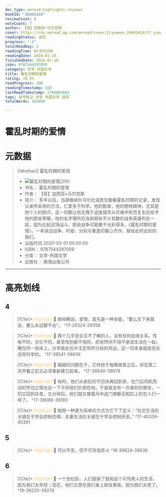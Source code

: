 ```yaml
---
doc_type: weread-highlights-reviews
bookId: "26441414"
reviewCount: 0
noteCount: 7
author: 【哥】加西亚•马尔克斯
cover: https://cdn.weread.qq.com/weread/cover/2/yuewen_26441414/t7_yuewen_264414141682244020.jpg
readingStatus: 读完
progress: "-1"
totalReadDay: 1
readingTime: 0小时5分钟
readingDate: 2024-01-10
finishedDate: 2024-01-10
isbn: 9787544297059
category: 文学 外国文学
title: 霍乱时期的爱情
rating: 78.5%
readProgress: 100
readingTimestamp: 318
lastReadTimestamp: 1704882665
tags: 读书笔记 文学 外国文学 读完
totalWords: 263896

---
```


# 霍乱时期的爱情

# 元数据
> [!abstract] 霍乱时期的爱情
> - ![ 霍乱时期的爱情|200](https://cdn.weread.qq.com/weread/cover/2/yuewen_26441414/t7_yuewen_264414141682244020.jpg)
> - 书名： 霍乱时期的爱情
> - 作者： 【哥】加西亚•马尔克斯
> - 简介： 多年以后，当胡维纳尔乌尔比诺医生翻看霍乱时期的记录，发现父亲所采用的方法，仁爱多于科学。他的勤奋，他的牺牲精神，尤其是他个人的胆识，这一切都让他无愧于这座城市从灾难中死而复生后给予他的那些荣耀，他的名字理所应当和那些不计其数的战争英雄列在一起，因为比起这场战斗，那些战争可能要不光彩得多。《霍乱时期的爱情》，一本讲述战争、时疫、分别与重逢的暖心杰作，献给此时此刻的我们。
> - 出版时间 2020-03-01 00:00:00
> - ISBN： 9787544297059
> - 分类： 文学-外国文学
> - 出版社： 南海出版公司



---

# 高亮划线

## 4

> [!Cite]+ <span style="color: #ffce78;">Highlight</span>
> 📌 她辩解说，爱情，首先是一种本能，“要么生下来就会，要么永远都不会”。
> ^17-29324-29358

> [!Cite]+ <span style="color: #ffce78;">Highlight</span>
> 📌 两个几乎完全互不了解的人，没有任何血缘关系，性格不同，文化不同，甚至性别都不相同，却突然间不得不承诺生活在一起，睡在同一张床上，分享彼此也许注定有所分歧的命运，这一切本身就是完全违背科学的。
> ^17-38541-38636

> [!Cite]+ <span style="color: #ffce78;">Highlight</span>
> 📌 婚姻的问题在于，它终结于每晚做爱之后，却在第二天早餐之前又必须重新建立起来。
> ^17-38640-38678

> [!Cite]+ <span style="color: #ffce78;">Highlight</span>
> 📌 有时，他们从疯狂的节日庆典回到家，在门后伺机而动的怀旧之情也会一下子将他们扑倒在地，于是就会有一次美妙的爆发，一切又回到往昔，五分钟后，他们就又像蜜月中连门襟都无暇扣上的恋人们一样了。
> ^17-39088-39180

> [!Cite]+ <span style="color: #ffce78;">Highlight</span>
> 📌 她用一种更为简单的方式为它下了定义：“社交生活的关键在于学会控制恐惧，夫妻生活的关键在于学会控制厌恶。”
> ^17-40339-40391
## 5

> [!Cite]+ <span style="color: #ffce78;">Highlight</span>
> 📌 可以不忠，但不可背信弃义
> ^18-38624-38636
## 6

> [!Cite]+ <span style="color: #ffce78;">Highlight</span>
> 📌 一个世纪前，人们毁掉了我和这个可怜男人的生活，因为我们太年轻；现在，他们又想在我们身上故伎重施，因为我们太老了。
> ^19-39220-39276


